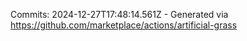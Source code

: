 Commits: 2024-12-27T17:48:14.561Z - Generated via https://github.com/marketplace/actions/artificial-grass
<br>
